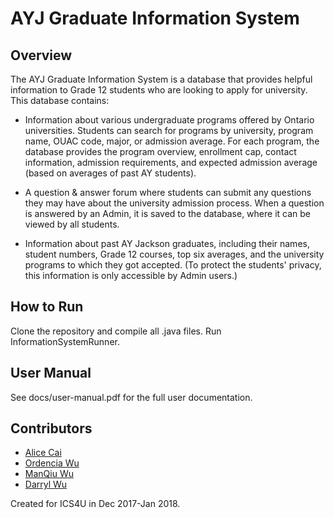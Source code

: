 # AYJ Graduate Information System

## Overview

The AYJ Graduate Information System is a database that provides helpful information to Grade 12 students who are looking to apply for university. This database contains:

* Information about various undergraduate programs offered by Ontario universities. Students can search for programs by university, program name, OUAC code, major, or admission average. For each program, the database provides the program overview, enrollment cap, contact information, admission requirements, and expected admission average (based on averages of past AY students).

* A question & answer forum where students can submit any questions they may have about the university admission process. When a question is answered by an Admin, it is saved to the database, where it can be viewed by all students.

* Information about past AY Jackson graduates, including their names, student numbers, Grade 12 courses, top six averages, and the university programs to which they got accepted. (To protect the students' privacy, this information is only accessible by Admin users.)

## How to Run

Clone the repository and compile all .java files. Run InformationSystemRunner.

## User Manual

See docs/user-manual.pdf for the full user documentation.

## Contributors

* [Alice Cai](https://github.com/alice-cai)
* [Ordencia Wu](https://github.com/Ordencia)
* [ManQiu Wu](https://github.com/hehe-eheh)
* [Darryl Wu](https://github.com/Unchosen-name)

Created for ICS4U in Dec 2017-Jan 2018.